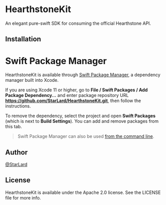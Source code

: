 # HearthstoneKit

An elegant pure-swift SDK for consuming the official Hearthstone API.

## Installation

# Swift Package Manager

HearthstoneKit is available through [Swift Package Manager](https://swift.org/package-manager/), a dependency manager built into Xcode.

If you are using Xcode 11 or higher, go to **File / Swift Packages / Add Package Dependency...** and enter package repository URL **https://github.com/StarLard/HearthstoneKit.git**, then follow the instructions.

To remove the dependency, select the project and open **Swift Packages** (which is next to **Build Settings**). You can add and remove packages from this tab.

> Swift Package Manager can also be used [from the command line](https://swift.org/package-manager/).

## Author

[@StarLard](https://twitter.com/CalebFriden)

## License

HearthstoneKit is available under the Apache 2.0 license. See the LICENSE file for more info.
